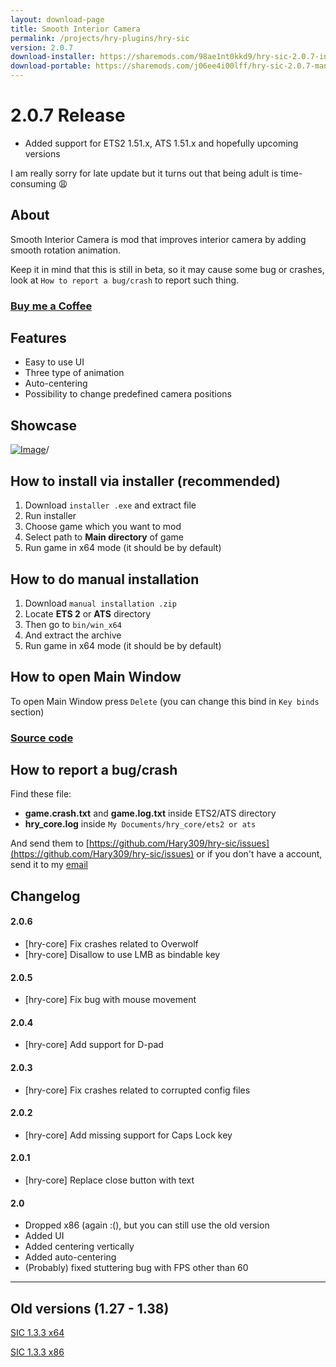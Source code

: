 ```yaml
---
layout: download-page
title: Smooth Interior Camera
permalink: /projects/hry-plugins/hry-sic
version: 2.0.7
download-installer: https://sharemods.com/98ae1nt0kkd9/hry-sic-2.0.7-installer.zip.html
download-portable: https://sharemods.com/j06ee4i00lff/hry-sic-2.0.7-manual-installation.zip.html
---
```


# 2.0.7 Release
 - Added support for ETS2 1.51.x, ATS 1.51.x and hopefully upcoming versions

I am really sorry for late update but it turns out that being adult is time-consuming 😩

## About

Smooth Interior Camera is mod that improves interior camera by adding smooth rotation animation.

Keep it in mind that this is still in beta, so it may cause some bug or crashes, look at `How to report a bug/crash` to report such thing.

### [Buy me a Coffee](https://ko-fi.com/hary309)

## Features

- Easy to use UI
- Three type of animation
- Auto-centering
- Possibility to change predefined camera positions

## Showcase

[![Image](http://img.youtube.com/vi/0xcGTXZpdXI/0.jpg)](http://www.youtube.com/watch?v=0xcGTXZpdXI)/

## How to install via installer (recommended)

1. Download `installer .exe` and extract file
1. Run installer
1. Choose game which you want to mod
1. Select path to **Main directory** of game
1. Run game in x64 mode (it should be by default)

## How to do manual installation

1. Download `manual installation .zip`
1. Locate **ETS 2** or **ATS** directory
1. Then go to `bin/win_x64`
1. And extract the archive
1. Run game in x64 mode (it should be by default)

## How to open Main Window

To open Main Window press `Delete` (you can change this bind in `Key binds` section)

### [Source code](https://github.com/Hary309/hry-sic)

## How to report a bug/crash

Find these file:

* **game.crash.txt** and **game.log.txt** inside ETS2/ATS directory
* **hry_core.log** inside `My Documents/hry_core/ets2 or ats`

And send them to [https://github.com/Hary309/hry-sic/issues](https://github.com/Hary309/hry-sic/issues) or if you don't have a account, send it to my [email](/contact)

## Changelog

#### 2.0.6
 - [hry-core] Fix crashes related to Overwolf
 - [hry-core] Disallow to use LMB as bindable key

#### 2.0.5

* [hry-core] Fix bug with mouse movement

#### 2.0.4

* [hry-core] Add support for D-pad

#### 2.0.3

* [hry-core] Fix crashes related to corrupted config files

#### 2.0.2

* [hry-core] Add missing support for Caps Lock key 

#### 2.0.1

* [hry-core] Replace close button with text

#### 2.0

* Dropped x86 (again :(), but you can still use the old version
* Added UI
* Added centering vertically
* Added auto-centering
* (Probably) fixed stuttering bug with FPS other than 60

---

## Old versions (1.27 - 1.38)

[SIC 1.3.3 x64](https://sharemods.com/4ctl3f5qmnma/sic_x64_1.3.3.zip.html)

[SIC 1.3.3 x86](https://sharemods.com/fb9i4me74qib/sic_x86_1.3.3.zip.html)
